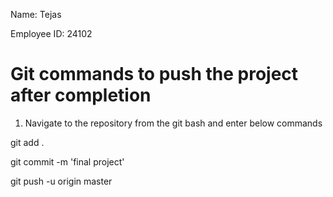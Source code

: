 Name:  Tejas

Employee ID:  24102



Git commands to push the project after completion
=======================================
1. Navigate to the repository from the git bash and enter below commands

git add .

git commit -m 'final project'

git push -u origin master
